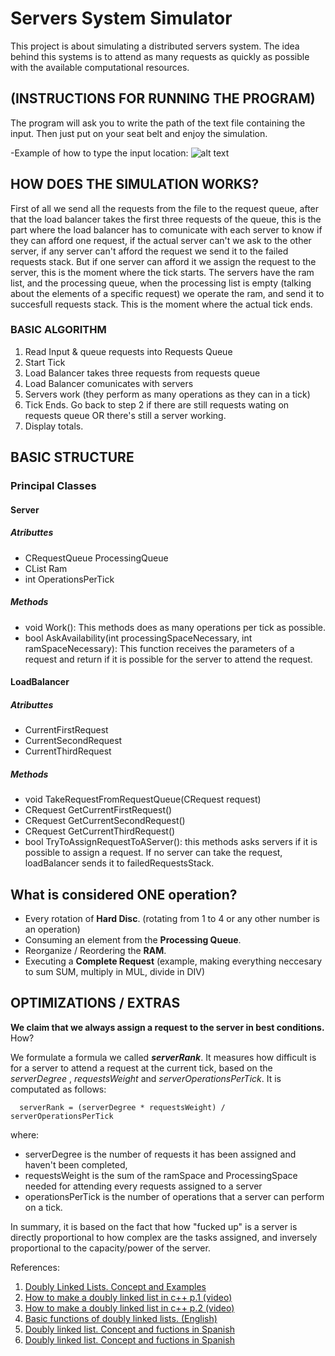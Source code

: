 # Servers System Simulator
This project is about simulating a distributed servers system. The idea behind this systems is to attend as many requests as quickly as possible with the available computational resources.

## (INSTRUCTIONS FOR RUNNING THE PROGRAM)
The program will ask you to write the path of the text file containing the input. Then just put on your seat belt and enjoy the simulation.

-Example of how to type the input location:
![alt text](https://github.com/josealvarez97/Servers_System_Simulator/blob/master/Sketch/Entrada.PNG)

## HOW DOES THE SIMULATION WORKS?
First of all we send all the requests from the file to the request queue, after that the load balancer takes the first three requests of the queue, this is the part where the load balancer has to comunicate with each server to know if they can afford one request, if the actual server can't we ask to the other server, if any server can't afford the request we send it to the failed requests stack. But if one server can afford it we assign the request to the server, this is the moment where the tick starts. The servers have the ram list, and the processing queue, when the processing list is empty (talking about the elements of a specific request) we operate the ram, and send it to succesfull requests stack. This is the moment where the actual tick ends.

### BASIC ALGORITHM
1. Read Input & queue requests into Requests Queue
2. Start Tick
3. Load Balancer takes three requests from requests queue
4. Load Balancer comunicates with servers
5. Servers work (they perform as many operations as they can in a tick)
6. Tick Ends. Go back to step 2 if there are still requests wating on requests queue OR 
   there's still a server working.
7. Display totals.

## BASIC STRUCTURE
### Principal Classes 
#### Server
##### Atributtes
- CRequestQueue ProcessingQueue
- CList Ram
- int OperationsPerTick

##### Methods
- void Work(): This methods does as many operations per tick as possible.
- bool AskAvailability(int processingSpaceNecessary, int ramSpaceNecessary): This function receives the parameters
  of a request and return if it is possible for the server to attend the request.

#### LoadBalancer
##### Atributtes
- CurrentFirstRequest
- CurrentSecondRequest
- CurrentThirdRequest

##### Methods
- void TakeRequestFromRequestQueue(CRequest request)
- CRequest GetCurrentFirstRequest()
- CRequest GetCurrentSecondRequest()
- CRequest GetCurrentThirdRequest()
- bool TryToAssignRequestToAServer(): this methods asks servers if it is possible
  to assign a request. If no server can take the request, loadBalancer sends it to
  failedRequestsStack.

## What is considered **ONE** operation?
- Every rotation of **Hard Disc**. (rotating from 1 to 4 or any other number is an operation)
- Consuming an element from the **Processing Queue**.
- Reorganize / Reordering the **RAM**.
- Executing a **Complete Request** (example, making everything neccesary to sum SUM, multiply in MUL, divide in DIV)


## OPTIMIZATIONS / EXTRAS

**We claim that we always assign a request to the server in best conditions.**
How?

We formulate a formula we called ***serverRank***. It measures how difficult is for a server to attend a request at the current tick, based on the *serverDegree* , *requestsWeight* and *serverOperationsPerTick*. It is computated as follows:

      serverRank = (serverDegree * requestsWeight) / serverOperationsPerTick

where:
- serverDegree is the number of requests it has been assigned and haven't been completed,
- requestsWeight is the sum of the ramSpace and ProcessingSpace needed for attending every requests assigned to a server
- operationsPerTick is the number of operations that a server can perform on a tick.

In summary, it is based on the fact that how "fucked up" is a server is directly proportional to how complex are the tasks assigned, and inversely proportional to the capacity/power of the server.



References:

1. [Doubly Linked Lists. Concept and Examples](http://es.ccm.net/faq/2872-listas-doblemente-enlazadas)
2. [How to make a doubly linked list in c++ p.1 (video)](https://www.youtube.com/watch?v=YJRRpXYldVQ)
3. [How to make a doubly linked list in c++ p.2 (video)](https://www.youtube.com/watch?v=5s0x8bc9DvQ)
4. [Basic functions of doubly linked lists. (English)](https://www.tutorialspoint.com/data_structures_algorithms/doubly_linked_list_algorithm.htm)
5. [Doubly linked list. Concept and fuctions in Spanish](http://c.conclase.net/edd/?cap=005)
6. [Doubly linked list. Concept and fuctions in Spanish](http://c.conclase.net/edd/?cap=005)
